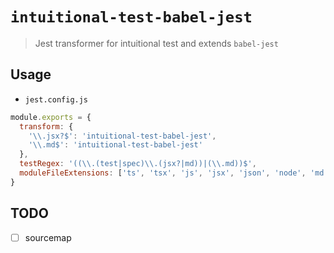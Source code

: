 # `intuitional-test-babel-jest`

> Jest transformer for intuitional test and extends `babel-jest`

## Usage

- `jest.config.js`

```javascript
module.exports = {
  transform: {
    '\\.jsx?$': 'intuitional-test-babel-jest',
    '\\.md$': 'intuitional-test-babel-jest'
  },
  testRegex: '((\\.(test|spec)\\.(jsx?|md))|(\\.md))$',
  moduleFileExtensions: ['ts', 'tsx', 'js', 'jsx', 'json', 'node', 'md']
}
```

## TODO

- [ ] sourcemap
